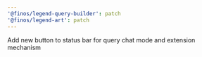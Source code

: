 ```yaml
---
'@finos/legend-query-builder': patch
'@finos/legend-art': patch
---
```


Add new button to status bar for query chat mode and extension mechanism
